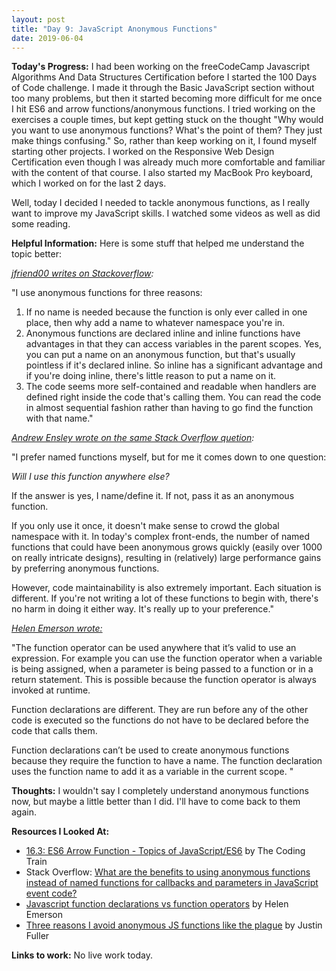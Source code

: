```yaml
---
layout: post
title: "Day 9: JavaScript Anonymous Functions"
date: 2019-06-04
---
```


**Today's Progress:** I had been working on the freeCodeCamp Javascript Algorithms And Data Structures Certification before I started the 100 Days of Code challenge. I made it through the Basic JavaScript section without too many problems, but then it started becoming more difficult for me once I hit ES6 and arrow functions/anonymous functions. I tried working on the exercises a couple times, but kept getting stuck on the thought "Why would you want to use anonymous functions? What's the point of them? They just make things confusing." So, rather than keep working on it, I found myself starting other projects. I worked on the Responsive Web Design Certification even though I was already much more comfortable and familiar with the content of that course. I also started my MacBook Pro keyboard, which I worked on for the last 2 days.

Well, today I decided I needed to tackle anonymous functions, as I really want to improve my JavaScript skills. I watched some videos as well as did some reading.

**Helpful Information:** Here is some stuff that helped me understand the topic better:

*[jfriend00 writes on Stackoverflow](https://stackoverflow.com/a/10273250):*

"I use anonymous functions for three reasons:

1. If no name is needed because the function is only ever called in one place, then why add a name to whatever namespace you're in.
2. Anonymous functions are declared inline and inline functions have advantages in that they can access variables in the parent scopes. Yes, you can put a name on an anonymous function, but that's usually pointless if it's declared inline. So inline has a significant advantage and if you're doing inline, there's little reason to put a name on it.
3. The code seems more self-contained and readable when handlers are defined right inside the code that's calling them. You can read the code in almost sequential fashion rather than having to go find the function with that name."

*[Andrew Ensley wrote on the same Stack Overflow quetion](https://stackoverflow.com/a/10282936):*

"I prefer named functions myself, but for me it comes down to one question:

*Will I use this function anywhere else?*

If the answer is yes, I name/define it. If not, pass it as an anonymous function.

If you only use it once, it doesn't make sense to crowd the global namespace with it. In today's complex front-ends, the number of named functions that could have been anonymous grows quickly (easily over 1000 on really intricate designs), resulting in (relatively) large performance gains by preferring anonymous functions.

However, code maintainability is also extremely important. Each situation is different. If you're not writing a lot of these functions to begin with, there's no harm in doing it either way. It's really up to your preference."

[*Helen Emerson wrote:*](http://helephant.com/2012/07/14/javascript-function-declaration-vs-expression/#function-operator-is-an-expression)

"The function operator can be used anywhere that it’s valid to use an expression. For example you can use the function operator when a variable is being assigned, when a parameter is being passed to a function or in a return statement. This is possible because the function operator is always invoked at runtime.

Function declarations are different. They are run before any of the other code is executed so the functions do not have to be declared before the code that calls them.

Function declarations can’t be used to create anonymous functions because they require the function to have a name. The function declaration uses the function name to add it as a variable in the current scope. "

**Thoughts:** I wouldn't say I completely understand anonymous functions now, but maybe a little better than I did. I'll have to come back to them again.

**Resources I Looked At:**
* [16.3: ES6 Arrow Function - Topics of JavaScript/ES6](https://www.youtube.com/watch?v=mrYMzpbFz18) by The Coding Train
*  Stack Overflow: [What are the benefits to using anonymous functions instead of named functions for callbacks and parameters in JavaScript event code?](https://stackoverflow.com/questions/10273185/what-are-the-benefits-to-using-anonymous-functions-instead-of-named-functions-fo)
* [Javascript function declarations vs function operators](http://helephant.com/2012/07/14/javascript-function-declaration-vs-expression/#function-operator-is-an-expression) by Helen Emerson
* [Three reasons I avoid anonymous JS functions like the plague](https://hackernoon.com/three-reasons-i-avoid-anonymous-js-functions-like-the-plague-7f985c27a006) by Justin Fuller

**Links to work:** No live work today.
